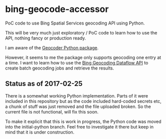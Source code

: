 # bing-geocode-accessor
PoC code to use Bing Spatial Services geocoding API using Python.

This will be very much just exploratory / PoC code to learn how to use the API,
nothing fancy or production ready.

I am aware of the [Geocoder Python package](https://pypi.python.org/pypi/geocoder).

However, it seems to me the package only supports geocoding one entry at a
time. I want to learn how to use the [Bing Geocoding Dataflow
API](https://msdn.microsoft.com/en-us/library/ff701733.aspx)  to create batch
geocoding jobs and retrieve the results.

## Status as of 2017-02-25

There is a somewhat working Python implementation. Parts of it were included in
this repository but as the code included hard-coded secrets etc, a chunk of
stuff was just removed and the file uploaded broken. So the current file is not
functional, will fix this soon.

To make it explicit that this is work in progress, the Python code was moved
into the initial-python branch. Feel free to investigate it there but keep in mind
that it is under construction.

